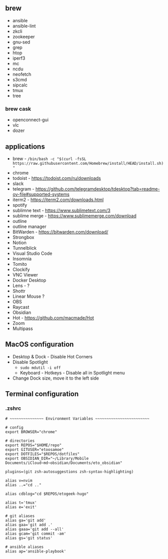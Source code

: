 ## brew
- ansible
- ansible-lint
- zkcli
- zookeeper
- gnu-sed
- grep
- htop
- iperf3
- mc
- ncdu
- neofetch
- s3cmd
- sipcalc
- tmux
- tree

### brew cask
- openconnect-gui
- vlc
- dozer

## applications
- brew - `/bin/bash -c "$(curl -fsSL https://raw.githubusercontent.com/Homebrew/install/HEAD/install.sh)"`
- chrome
- todoist - https://todoist.com/ru/downloads
- slack
- telegram - https://github.com/telegramdesktop/tdesktop?tab=readme-ov-file#supported-systems
- iterm2 - https://iterm2.com/downloads.html
- spotify
- sublimne text - https://www.sublimetext.com/3
- sublime merge - https://www.sublimemerge.com/download
- outline
- outline manager
- BitWarden - https://bitwarden.com/download/
- Strongbox
- Notion
- Tunnelblick
- Visual Studio Code
- Insomnia
- Tomito
- Clockify
- VNC Viewer
- Docker Desktop
- Lens - ?
- Shottr
- Linear Mouse ?
- OBS
- Raycast
- Obsidian
- Hot - https://github.com/macmade/Hot
- Zoom
- Multipass

## MacOS configuration

- Desktop & Dock - Disable Hot Corners
- Disable Spotlight
  - `sudo mdutil -i off`
  - Keyboard - Hotkeys - Disable all in Spotlight menu
- Change Dock size, move it to the left side

## Terminal configuration

### .zshrc
```
# ~~~~~~~~~~~~~~~ Environment Variables ~~~~~~~~~~~~~~~~~~~~~~~~

# config
export BROWSER="chrome"

# directories
export REPOS="$HOME/repo"
export GITUSER="etoosamoe"
export DOTFILES="$REPOS/dotfiles"
export OBSIDIAN_DIR="~/Library/Mobile Documents/iCloud~md~obsidian/Documents/eto_obsidian"

plugins=(git zsh-autosuggestions zsh-syntax-highlighting)

alias v=nvim
alias ..="cd .."

alias cdblog="cd $REPOS/etogeek-hugo"

alias t='tmux'
alias e='exit'

# git aliases
alias ga='git add'
alias gaa='git add .'
alias gaaa='git add --all'
alias gcam='git commit -am'
alias gs='git status'

# ansible aliases
alias ap='ansible-playbook'
```